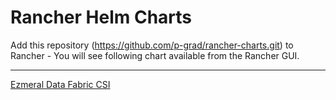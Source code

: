 # Rancher Helm Charts
Add this repository (https://github.com/p-grad/rancher-charts.git) to Rancher - You will see following  chart available from the Rancher GUI.   

---
  

[Ezmeral Data Fabric CSI](charts/edf-csi/1.1/)
